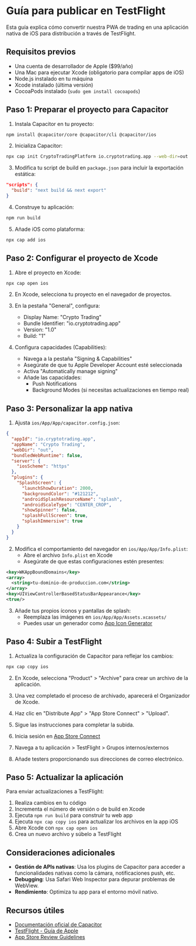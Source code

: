 # Guía para publicar en TestFlight

Esta guía explica cómo convertir nuestra PWA de trading en una aplicación nativa de iOS para distribución a través de TestFlight.

## Requisitos previos

- Una cuenta de desarrollador de Apple ($99/año)
- Una Mac para ejecutar Xcode (obligatorio para compilar apps de iOS)
- Node.js instalado en tu máquina
- Xcode instalado (última versión)
- CocoaPods instalado (`sudo gem install cocoapods`)

## Paso 1: Preparar el proyecto para Capacitor

1. Instala Capacitor en tu proyecto:

```bash
npm install @capacitor/core @capacitor/cli @capacitor/ios
```

2. Inicializa Capacitor:

```bash
npx cap init CryptoTradingPlatform io.cryptotrading.app --web-dir=out
```

3. Modifica tu script de build en `package.json` para incluir la exportación estática:

```json
"scripts": {
  "build": "next build && next export"
}
```

4. Construye tu aplicación:

```bash
npm run build
```

5. Añade iOS como plataforma:

```bash
npx cap add ios
```

## Paso 2: Configurar el proyecto de Xcode

1. Abre el proyecto en Xcode:

```bash
npx cap open ios
```

2. En Xcode, selecciona tu proyecto en el navegador de proyectos.

3. En la pestaña "General", configura:
   - Display Name: "Crypto Trading"
   - Bundle Identifier: "io.cryptotrading.app"
   - Version: "1.0"
   - Build: "1"

4. Configura capacidades (Capabilities):
   - Navega a la pestaña "Signing & Capabilities"
   - Asegúrate de que tu Apple Developer Account esté seleccionada
   - Activa "Automatically manage signing"
   - Añade las capacidades:
     - Push Notifications
     - Background Modes (si necesitas actualizaciones en tiempo real)

## Paso 3: Personalizar la app nativa

1. Ajusta `ios/App/App/capacitor.config.json`:

```json
{
  "appId": "io.cryptotrading.app",
  "appName": "Crypto Trading",
  "webDir": "out",
  "bundledWebRuntime": false,
  "server": {
    "iosScheme": "https"
  },
  "plugins": {
    "SplashScreen": {
      "launchShowDuration": 2000,
      "backgroundColor": "#121212",
      "androidSplashResourceName": "splash",
      "androidScaleType": "CENTER_CROP",
      "showSpinner": false,
      "splashFullScreen": true,
      "splashImmersive": true
    }
  }
}
```

2. Modifica el comportamiento del navegador en `ios/App/App/Info.plist`:
   - Abre el archivo `Info.plist` en Xcode
   - Asegúrate de que estas configuraciones estén presentes:

```xml
<key>WKAppBoundDomains</key>
<array>
  <string>tu-dominio-de-produccion.com</string>
</array>
<key>UIViewControllerBasedStatusBarAppearance</key>
<true/>
```

3. Añade tus propios íconos y pantallas de splash:
   - Reemplaza las imágenes en `ios/App/App/Assets.xcassets/`
   - Puedes usar un generador como [App Icon Generator](https://appicon.co/)

## Paso 4: Subir a TestFlight

1. Actualiza la configuración de Capacitor para reflejar los cambios:

```bash
npx cap copy ios
```

2. En Xcode, selecciona "Product" > "Archive" para crear un archivo de la aplicación.

3. Una vez completado el proceso de archivado, aparecerá el Organizador de Xcode.

4. Haz clic en "Distribute App" > "App Store Connect" > "Upload".

5. Sigue las instrucciones para completar la subida.

6. Inicia sesión en [App Store Connect](https://appstoreconnect.apple.com/)

7. Navega a tu aplicación > TestFlight > Grupos internos/externos

8. Añade testers proporcionando sus direcciones de correo electrónico.

## Paso 5: Actualizar la aplicación

Para enviar actualizaciones a TestFlight:

1. Realiza cambios en tu código
2. Incrementa el número de versión o de build en Xcode
3. Ejecuta `npm run build` para construir tu web app
4. Ejecuta `npx cap copy ios` para actualizar los archivos en la app iOS
5. Abre Xcode con `npx cap open ios`
6. Crea un nuevo archivo y súbelo a TestFlight

## Consideraciones adicionales

- **Gestión de APIs nativas**: Usa los plugins de Capacitor para acceder a funcionalidades nativas como la cámara, notificaciones push, etc.
- **Debugging**: Usa Safari Web Inspector para depurar problemas de WebView.
- **Rendimiento**: Optimiza tu app para el entorno móvil nativo.

## Recursos útiles

- [Documentación oficial de Capacitor](https://capacitorjs.com/docs)
- [TestFlight - Guía de Apple](https://developer.apple.com/testflight/)
- [App Store Review Guidelines](https://developer.apple.com/app-store/review/guidelines/) 
